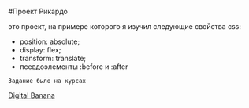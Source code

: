#Проект Рикардо

это проект, на примере которого я изучил следующие свойства css:

* position: absolute;
* display: flex;
* transform: translate;
* псевдоэлементы :before и :after

```
Задание было на курсах
```
[Digital Banana](https://digital-banana.ru)